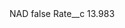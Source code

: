 <?xml version="1.0" encoding="UTF-8"?>
<CustomMetadata xmlns="http://soap.sforce.com/2006/04/metadata" xmlns:xsi="http://www.w3.org/2001/XMLSchema-instance" xmlns:xsd="http://www.w3.org/2001/XMLSchema">
    <label>NAD</label>
    <protected>false</protected>
    <values>
        <field>Rate__c</field>
        <value xsi:type="xsd:double">13.983</value>
    </values>
</CustomMetadata>

